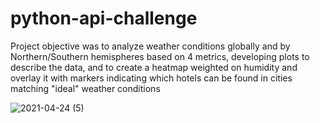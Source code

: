# python-api-challenge
Project objective was to analyze weather conditions globally and by Northern/Southern hemispheres based on 4 metrics, developing plots to describe the data, and to create a heatmap weighted on humidity and overlay it with markers indicating which hotels can be found in cities matching "ideal" weather conditions
 
 ![2021-04-24 (5)](https://user-images.githubusercontent.com/44123311/118340658-324cf180-b4d1-11eb-959c-7477db774f41.png)
 
